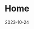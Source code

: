 ---
title: 'Home'
date: 2023-10-24
type: landing

design:
  # Default section spacing
  spacing: "4rem"

sections:
  - block: hero
    content:
      title: Damla & Endre
      text: 👋 Düğünümüze hoş geldiniz! 👋
      primary_action:
        text: 
        url: 
        icon:
      announcement:
        text:
        link:
          text:
          url:
    design:
      spacing:
        padding: [0, 0, 0, 0]
        margin: [0, 0, 0, 0]
      # For full-screen, add `min-h-screen` below
      css_class: "dark"
      background:
        image:
          # Add your image background to `assets/media/`.
          filename: lupines.jpg
          filters:
            brightness: 0.2
  - block: markdown
    id: menu
    content:
      title: Menu
      text: |-
        
        **Geleneksel Mere Tabağı**
        
        - Taze dereotu eşliğinde kayısılı fava
        - Zeytinyağlı vişneli yaprak sarma
        - Girit ezmesi
        - Közlenmiş biber ile harmanlanmış patlıcan salatası
        - Havuç ezmesi
        - Mini kaşıklarda Haydari
        - Acılı Ezme
        
        **Ara Sıcak**
        
        - Rulo Sebzeli çin böreği
        
        **Ana Menü**
        
        - Hünkar Beğendi
        - Marine edilmiş dana eti ve Patlıcan beğendi 
        - Tereyağlı Pirinç Pilavı
        - Etsiz Karnıyarık veya Ratatouille
        - Firinda patate

        **Tatlı**
        
        - Pasta

  - block: cta-image-paragraph
    id: schedule
    content:
      items:
        - title: Program
          feature_icon: check
          features:
            - "Düğünümüz 10 Ağustos 2024 tarihinde saat 19:30'da gerçekleşecektir. "
            - "Gecikmemek için lütfen trafiğin yoğun olabileceğini göz önüne alarak ulaşımınızı planlayın. Cumartesi günü akşam saatlerinde sahil trafiğinde uzun süre beklemeniz gerekebilir. Sorularınız için bizimle iletişime geçebilirsiniz. Bize Whatsapp gruplarından ulaşabilirsiniz."
            - "Düğünümüz açık havada gerçekleşecektir. Akşam esintisine ve sivrisineklere karşı (özellikle alerjiniz varsa) önlem almanızı tavsiye ederiz."
          image: TR_invite.jpeg
          design:
              css_class: "bg-gray-100 dark:bg-gray-900"
  - block: cta-image-paragraph
    id: venue
    content:
      items:
        - title: Mekan
          text: ⭐ A11 Hotel Bosphorus ⭐
          feature_icon: check
          features:
            - "Adres: Mimar Sinan, Paşa Limanı Cd. No:4, 34550 Üsküdar/İstanbul"
            - "Web sitesi: https://a11hotel.com/"
            - "Otelde maalesef vale hizmeti bulunmamaktadır. Anlaşmalı taşeron bir vale durumu söz konusudur. Fakat araçların güvenliği için kesinlikle bir garanti verilememektedir. Dolayısıyla toplu taşıma ya da taksi ile otele gelmenizi şiddetle tavsiye ederiz. Anlaşmalı taşeron vale aynı zamanda nakit ücrete tabidir ve en son aldığımız duyuma göre bu ücret 300 TRY civarında."
          # Upload image to `assets/media/` and reference the filename here
          image: A11_wedding.jpeg
          button:
            text: Google maps link📍
            url: https://maps.app.goo.gl/GtT4GBTT9orkwY8c8
          design:
            css_class: "bg-gray-100 dark:bg-gray-900"
  - block: markdown
    id: photos
    content:
      title: Fotoğraflar
      text: |-
        - ☆ Fotoğraflarınızı bizimle paylaşabilirseniz çok memnun oluruz! ☆
        - ☆ Etkinlikten sonra bir seçkiyi tüm misafirlerle paylaşacağız. ☆
        - <br>
        - <a href="https://www.dropbox.com/request/Mrt6o971jFehHJscqq92" target="_blank" style="display: block; margin: 0 auto; padding: 10px 20px; font-size: 16px; color: #fff; background-color: #007bff; border: none; border-radius: 5px; text-decoration: none; width: fit-content;">Lütfen buraya yükleyin</a>
  - block: markdown
    id: contact
    content:
      title: İletişim
      text: |-
        Bizimle aşağıdaki yollardan iletişime geçebilirsiniz:
        - 📧 [damlaendre@gmail.com](email:damlaendre@gmail.com)
        - 📞 Damla: +49 172 665 85 68
        - 📞 Hilal: +90 532 424 38 96
        - Bize Whatsapp gruplarından ulaşabilirsiniz.

---